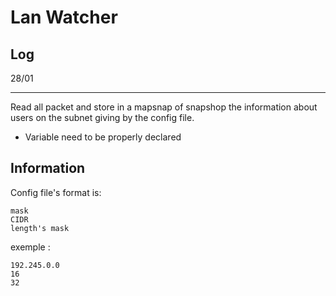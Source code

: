 # Lan Watcher


## Log
28/01
______
Read all packet and store in a mapsnap of snapshop the information about users on the subnet giving by the config file.

- Variable need to be properly declared


## Information


Config file's format is:
```
mask
CIDR
length's mask

```

exemple :
```
192.245.0.0
16
32

```
